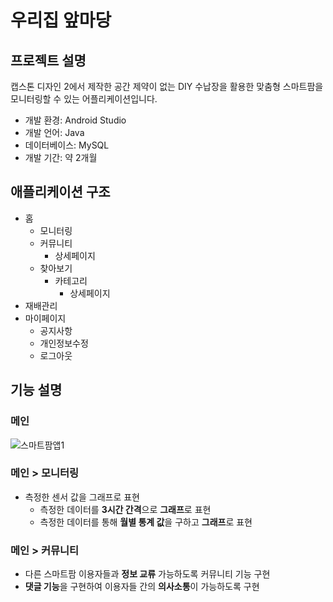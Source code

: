 # 우리집 앞마당

## 프로젝트 설명
캡스톤 디자인 2에서 제작한 공간 제약이 없는 DIY 수납장을 활용한 맞춤형 스마트팜을 모니터링할 수 있는 어플리케이션입니다. 

- 개발 환경: Android Studio
- 개발 언어: Java
- 데이터베이스: MySQL
- 개발 기간: 약 2개월

## 애플리케이션 구조
- 홈
  - 모니터링
  - 커뮤니티
    - 상세페이지
  - 찾아보기
    - 카테고리
      - 상세페이지
- 재배관리
- 마이페이지
  - 공지사항
  - 개인정보수정
  - 로그아웃

## 기능 설명
### 메인
![스마트팜앱1](https://user-images.githubusercontent.com/37447282/157780811-796c0e8e-9f68-4e25-9ed6-5d2549a86ff9.png)
### 메인 > 모니터링
- 측정한 센서 값을 그래프로 표현
  - 측정한 데이터를 **3시간 간격**으로 **그래프**로 표현
  - 측정한 데이터를 통해 **월별 통계 값**을 구하고 **그래프**로 표현

### 메인 > 커뮤니티
- 다른 스마트팜 이용자들과 **정보 교류** 가능하도록 커뮤니티 기능 구현
- **댓글 기능**을 구현하여 이용자들 간의 **의사소통**이 가능하도록 구현
